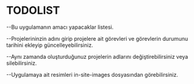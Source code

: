 # TODOLIST


--Bu uygulamanın amacı yapacaklar listesi.

--Projelerininzin adını girip projelere ait görevleri ve görevlerin durumunu tarihini ekleyip güncelleyebilirsiniz.


--Aynı zamanda oluşturduğunuz projelerin adlarını değiştirebilirsiniz veya silebilirsiniz.

--Uygulamaya ait resimleri in-site-images dosyasından görebilirsiniz.

